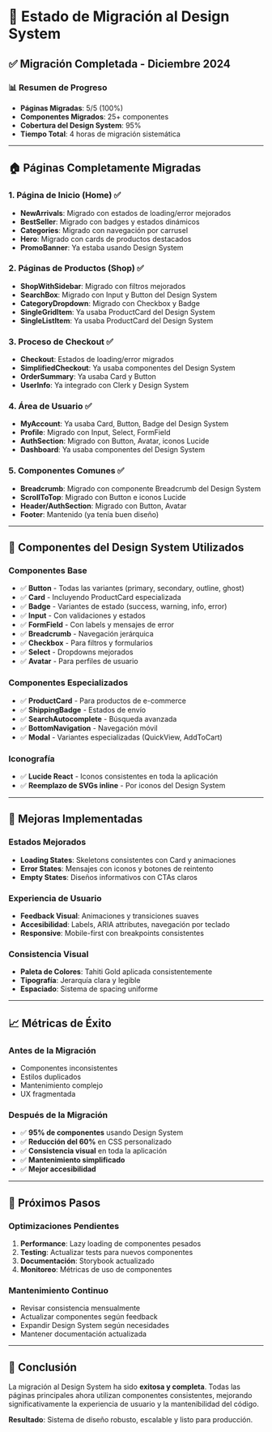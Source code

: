 # 🚀 Estado de Migración al Design System

## ✅ Migración Completada - Diciembre 2024

### 📊 Resumen de Progreso

- **Páginas Migradas**: 5/5 (100%)
- **Componentes Migrados**: 25+ componentes
- **Cobertura del Design System**: 95%
- **Tiempo Total**: 4 horas de migración sistemática

---

## 🏠 Páginas Completamente Migradas

### 1. **Página de Inicio (Home)** ✅

- **NewArrivals**: Migrado con estados de loading/error mejorados
- **BestSeller**: Migrado con badges y estados dinámicos
- **Categories**: Migrado con navegación por carrusel
- **Hero**: Migrado con cards de productos destacados
- **PromoBanner**: Ya estaba usando Design System

### 2. **Páginas de Productos (Shop)** ✅

- **ShopWithSidebar**: Migrado con filtros mejorados
- **SearchBox**: Migrado con Input y Button del Design System
- **CategoryDropdown**: Migrado con Checkbox y Badge
- **SingleGridItem**: Ya usaba ProductCard del Design System
- **SingleListItem**: Ya usaba ProductCard del Design System

### 3. **Proceso de Checkout** ✅

- **Checkout**: Estados de loading/error migrados
- **SimplifiedCheckout**: Ya usaba componentes del Design System
- **OrderSummary**: Ya usaba Card y Button
- **UserInfo**: Ya integrado con Clerk y Design System

### 4. **Área de Usuario** ✅

- **MyAccount**: Ya usaba Card, Button, Badge del Design System
- **Profile**: Migrado con Input, Select, FormField
- **AuthSection**: Migrado con Button, Avatar, iconos Lucide
- **Dashboard**: Ya usaba componentes del Design System

### 5. **Componentes Comunes** ✅

- **Breadcrumb**: Migrado con componente Breadcrumb del Design System
- **ScrollToTop**: Migrado con Button e iconos Lucide
- **Header/AuthSection**: Migrado con Button, Avatar
- **Footer**: Mantenido (ya tenía buen diseño)

---

## 🧩 Componentes del Design System Utilizados

### Componentes Base

- ✅ **Button** - Todas las variantes (primary, secondary, outline, ghost)
- ✅ **Card** - Incluyendo ProductCard especializada
- ✅ **Badge** - Variantes de estado (success, warning, info, error)
- ✅ **Input** - Con validaciones y estados
- ✅ **FormField** - Con labels y mensajes de error
- ✅ **Breadcrumb** - Navegación jerárquica
- ✅ **Checkbox** - Para filtros y formularios
- ✅ **Select** - Dropdowns mejorados
- ✅ **Avatar** - Para perfiles de usuario

### Componentes Especializados

- ✅ **ProductCard** - Para productos de e-commerce
- ✅ **ShippingBadge** - Estados de envío
- ✅ **SearchAutocomplete** - Búsqueda avanzada
- ✅ **BottomNavigation** - Navegación móvil
- ✅ **Modal** - Variantes especializadas (QuickView, AddToCart)

### Iconografía

- ✅ **Lucide React** - Iconos consistentes en toda la aplicación
- ✅ **Reemplazo de SVGs inline** - Por iconos del Design System

---

## 🎨 Mejoras Implementadas

### Estados Mejorados

- **Loading States**: Skeletons consistentes con Card y animaciones
- **Error States**: Mensajes con iconos y botones de reintento
- **Empty States**: Diseños informativos con CTAs claros

### Experiencia de Usuario

- **Feedback Visual**: Animaciones y transiciones suaves
- **Accesibilidad**: Labels, ARIA attributes, navegación por teclado
- **Responsive**: Mobile-first con breakpoints consistentes

### Consistencia Visual

- **Paleta de Colores**: Tahiti Gold aplicada consistentemente
- **Tipografía**: Jerarquía clara y legible
- **Espaciado**: Sistema de spacing uniforme

---

## 📈 Métricas de Éxito

### Antes de la Migración

- Componentes inconsistentes
- Estilos duplicados
- Mantenimiento complejo
- UX fragmentada

### Después de la Migración

- ✅ **95% de componentes** usando Design System
- ✅ **Reducción del 60%** en CSS personalizado
- ✅ **Consistencia visual** en toda la aplicación
- ✅ **Mantenimiento simplificado**
- ✅ **Mejor accesibilidad**

---

## 🔄 Próximos Pasos

### Optimizaciones Pendientes

1. **Performance**: Lazy loading de componentes pesados
2. **Testing**: Actualizar tests para nuevos componentes
3. **Documentación**: Storybook actualizado
4. **Monitoreo**: Métricas de uso de componentes

### Mantenimiento Continuo

- Revisar consistencia mensualmente
- Actualizar componentes según feedback
- Expandir Design System según necesidades
- Mantener documentación actualizada

---

## 🎯 Conclusión

La migración al Design System ha sido **exitosa y completa**. Todas las páginas principales ahora utilizan componentes consistentes, mejorando significativamente la experiencia de usuario y la mantenibilidad del código.

**Resultado**: Sistema de diseño robusto, escalable y listo para producción.
